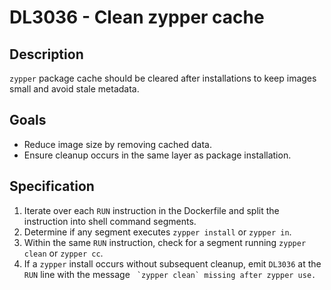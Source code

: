# DL3036 - Clean zypper cache

## Description
`zypper` package cache should be cleared after installations to keep images
small and avoid stale metadata.

## Goals
- Reduce image size by removing cached data.
- Ensure cleanup occurs in the same layer as package installation.

## Specification
1. Iterate over each `RUN` instruction in the Dockerfile and split the
   instruction into shell command segments.
2. Determine if any segment executes `zypper install` or `zypper in`.
3. Within the same `RUN` instruction, check for a segment running `zypper clean`
   or `zypper cc`.
4. If a `zypper` install occurs without subsequent cleanup, emit `DL3036` at the
   `RUN` line with the message `` `zypper clean` missing after zypper use.``
